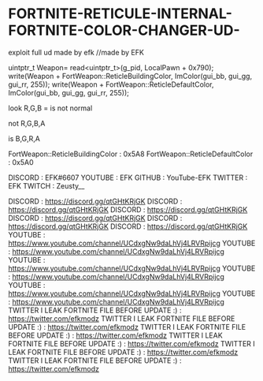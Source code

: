 # FORTNITE-RETICULE-INTERNAL-FORTNITE-COLOR-CHANGER-UD-
exploit full ud made by efk
//made by EFK

uintptr_t Weapon= read<uintptr_t>(g_pid, LocalPawn + 0x790);
write<ImU32>(Weapon + FortWeapon::ReticleBuildingColor, ImColor(gui_bb, gui_gg, gui_rr, 255));
write<ImU32>(Weapon + FortWeapon::ReticleDefaultColor, ImColor(gui_bb, gui_gg, gui_rr, 255));

look R,G,B = is not normal

not R,G,B,A

is B,G,R,A

FortWeapon::ReticleBuildingColor : 0x5A8
FortWeapon::ReticleDefaultColor : 0x5A0


DISCORD : EFK#6607
YOUTUBE : EFK
GITHUB : YouTube-EFK
TWITTER : EFK
TWITCH : Zeusty__


  DISCORD : https://discord.gg/qtGHtKRjGK DISCORD : https://discord.gg/qtGHtKRjGK DISCORD : https://discord.gg/qtGHtKRjGK DISCORD : https://discord.gg/qtGHtKRjGK DISCORD : https://discord.gg/qtGHtKRjGK DISCORD : https://discord.gg/qtGHtKRjGK
YOUTUBE : https://www.youtube.com/channel/UCdxgNw9daLhVj4LRVRpijcg YOUTUBE : https://www.youtube.com/channel/UCdxgNw9daLhVj4LRVRpijcg YOUTUBE : https://www.youtube.com/channel/UCdxgNw9daLhVj4LRVRpijcg YOUTUBE : https://www.youtube.com/channel/UCdxgNw9daLhVj4LRVRpijcg YOUTUBE : https://www.youtube.com/channel/UCdxgNw9daLhVj4LRVRpijcg YOUTUBE : https://www.youtube.com/channel/UCdxgNw9daLhVj4LRVRpijcg
TWITTER I LEAK FORTNITE FILE BEFORE UPDATE :) : https://twitter.com/efkmodz TWITTER I LEAK FORTNITE FILE BEFORE UPDATE :) : https://twitter.com/efkmodz TWITTER I LEAK FORTNITE FILE BEFORE UPDATE :) : https://twitter.com/efkmodz TWITTER I LEAK FORTNITE FILE BEFORE UPDATE :) : https://twitter.com/efkmodz TWITTER I LEAK FORTNITE FILE BEFORE UPDATE :) : https://twitter.com/efkmodz TWITTER I LEAK FORTNITE FILE BEFORE UPDATE :) : https://twitter.com/efkmodz
